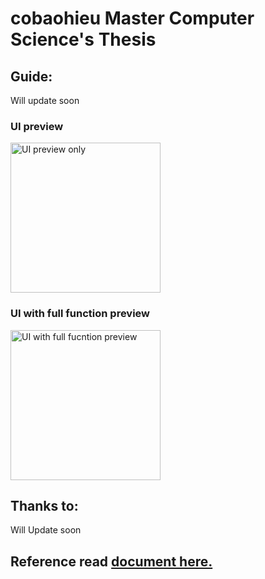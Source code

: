 # cobaohieu Master Computer Science's Thesis

## Guide:
Will update soon

### UI preview
<img class="alignnone size-full wp-image-487" src="https://cobaohieu.github.io/thesis/images/UI_only.png" alt="UI preview only" width="240" height="240" />

### UI with full function preview
<img class="alignnone size-full wp-image-487" src="https://cobaohieu.github.io/thesis/mages/UI_full_func.png" alt="UI with full fucntion preview" width="240" height="240" />

## Thanks to:
Will Update soon

## Reference read <a href="https://cobaohieu.github.io/thesis/doc publish/master-thesis.pdf">document here.</a>
